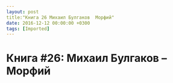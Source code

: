 ```yaml
---
layout: post
title:"Книга 26 Михаил Булгаков  Морфий"
date: 2016-12-12 00:00:00 +0300
tags: [Imported]
---
```

# Книга #26: Михаил Булгаков – Морфий

